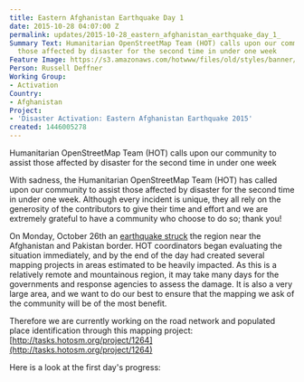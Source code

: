 ```yaml
---
title: Eastern Afghanistan Earthquake Day 1
date: 2015-10-28 04:07:00 Z
permalink: updates/2015-10-28_eastern_afghanistan_earthquake_day_1_
Summary Text: Humanitarian OpenStreetMap Team (HOT) calls upon our community to assist
  those affected by disaster for the second time in under one week
Feature Image: https://s3.amazonaws.com/hotwww/files/old/styles/banner/public/AfghanEarthquakeDay1.PNG
Person: Russell Deffner
Working Group:
- Activation
Country:
- Afghanistan
Project:
- 'Disaster Activation: Eastern Afghanistan Earthquake 2015'
created: 1446005278
---
```


Humanitarian OpenStreetMap Team (HOT) calls upon our community to assist those affected by disaster for the second time in under one week

With sadness, the Humanitarian OpenStreetMap Team (HOT) has called upon our community to assist those affected by disaster for the second time in under one week. Although every incident is unique, they all rely on the generosity of the contributors to give their time and effort and we are extremely grateful to have a community who choose to do so; thank you!

On Monday, October 26th an [earthquake struck](http://www.aljazeera.com/news/2015/10/massive-earthquake-shakes-south-asia-151026092313888.html) the region near the Afghanistan and Pakistan border. HOT coordinators began evaluating the situation immediately, and by the end of the day had created several mapping projects in areas estimated to be heavily impacted. As this is a relatively remote and mountainous region, it may take many days for the governments and response agencies to assess the damage. It is also a very large area, and we want to do our best to ensure that the mapping we ask of the community will be of the most benefit.

Therefore we are currently working on the road network and populated place identification through this mapping project: [http://tasks.hotosm.org/project/1264](http://tasks.hotosm.org/project/1264)

Here is a look at the first day's progress: